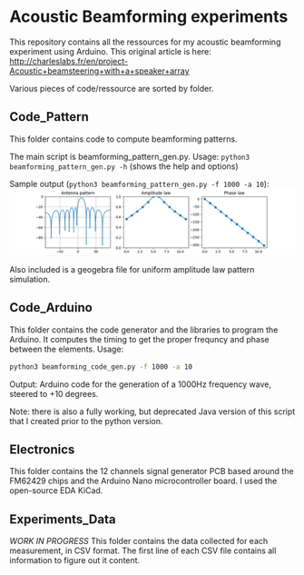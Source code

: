# Acoustic Beamforming experiments

This repository contains all the ressources for my acoustic beamforming experiment using Arduino. This original article is here: http://charleslabs.fr/en/project-Acoustic+beamsteering+with+a+speaker+array

Various pieces of code/ressource are sorted by folder.

## Code_Pattern

This folder contains code to compute beamforming patterns.

The main script is beamforming_pattern_gen.py. Usage: `python3 beamforming_pattern_gen.py -h` (shows the help and options)

Sample output (`python3 beamforming_pattern_gen.py -f 1000 -a 10`):
![Sample output for the beamforming pattern generator](https://raw.githubusercontent.com/CGrassin/acoustic_beamforming/master/Code_Pattern/sample_output/sample.png)

Also included is a geogebra file for uniform amplitude law pattern simulation.

## Code_Arduino

This folder contains the code generator and the libraries to program the Arduino. It computes the timing to get the proper frequncy and phase between the elements. Usage:

```sh
python3 beamforming_code_gen.py -f 1000 -a 10
```

Output: Arduino code for the generation of a 1000Hz frequency wave, steered to +10 degrees.

Note: there is also a fully working, but deprecated Java version of this script that I created prior to the python version.

## Electronics

This folder contains the 12 channels signal generator PCB based around the FM62429 chips and the Arduino Nano microcontroller board. I used the open-source EDA KiCad.

## Experiments_Data

*WORK IN PROGRESS* This folder contains the data collected for each measurement, in CSV format. The first line of each CSV file contains all information to figure out it content.
